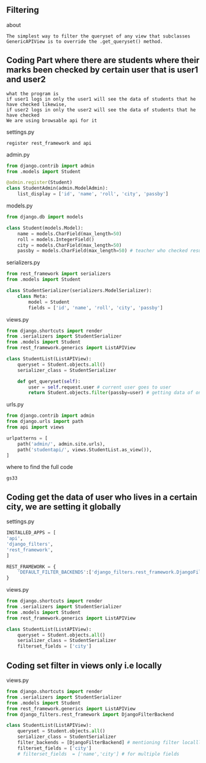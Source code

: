 ## Filtering

about
```text
The simplest way to filter the queryset of any view that subclasses 
GenericAPIView is to override the .get_queryset() method.
```

## Coding Part where there are students where their marks been checked by certain user that is user1 and user2
```text
what the program is
if user1 logs in only the user1 will see the data of students that he have checked likewise,
if user2 logs in only the user2 will see the data of students that he have checked
We are using browsable api for it
```

settings.py
```text
register rest_framework and api
```

admin.py
```python
from django.contrib import admin
from .models import Student

@admin.register(Student)
class StudentAdmin(admin.ModelAdmin):
    list_display = ['id', 'name', 'roll', 'city', 'passby']
```

models.py
```python
from django.db import models

class Student(models.Model):
    name = models.CharField(max_length=50)
    roll = models.IntegerField()
    city = models.CharField(max_length=50)
    passby = models.CharField(max_length=50) # teacher who checked result
```

serializers.py
```python
from rest_framework import serializers
from .models import Student

class StudentSerializer(serializers.ModelSerializer):
    class Meta:
        model = Student
        fields = ['id', 'name', 'roll', 'city', 'passby']
```

views.py
```python
from django.shortcuts import render
from .serializers import StudentSerializer
from .models import Student
from rest_framework.generics import ListAPIView

class StudentList(ListAPIView):
    queryset = Student.objects.all()
    serializer_class = StudentSerializer

    def get_queryset(self):
        user = self.request.user # current user goes to user
        return Student.objects.filter(passby=user) # getting data of only the current user that is logged in
```

urls.py
```python
from django.contrib import admin
from django.urls import path
from api import views

urlpatterns = [
    path('admin/', admin.site.urls),
    path('studentapi/', views.StudentList.as_view()),
]
```

where to find the full code
```text
gs33
```


## Coding get the data of user who lives in a certain city, we are setting it globally

settings.py
```python
INSTALLED_APPS = [
'api',
'django_filters',
'rest_framework',
]

REST_FRAMEWORK = {
    'DEFAULT_FILTER_BACKENDS':['django_filters.rest_framework.DjangoFilterBackend'],
}
```

views.py
```python
from django.shortcuts import render
from .serializers import StudentSerializer
from .models import Student
from rest_framework.generics import ListAPIView

class StudentList(ListAPIView):
    queryset = Student.objects.all()
    serializer_class = StudentSerializer
    filterset_fields = ['city']
```

## Coding set filter in views only i.e locally 

views.py
```python
from django.shortcuts import render
from .serializers import StudentSerializer
from .models import Student
from rest_framework.generics import ListAPIView
from django_filters.rest_framework import DjangoFilterBackend

class StudentList(ListAPIView):
    queryset = Student.objects.all()
    serializer_class = StudentSerializer
    filter_backends = [DjangoFilterBackend] # mentioning filter locallly 
    filterset_fields = ['city']
    # filterset_fields  = ['name','city'] # for multiple fields
```
